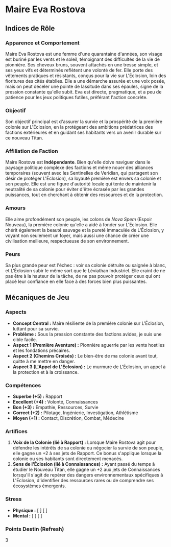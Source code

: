 # Maire Eva Rostova

## Indices de Rôle

### Apparence et Comportement
Maire Eva Rostova est une femme d'une quarantaine d'années, son visage est buriné par les vents et le soleil, témoignant des difficultés de la vie de pionnière. Ses cheveux bruns, souvent attachés en une tresse simple, et ses yeux vifs et déterminés reflètent une volonté de fer. Elle porte des vêtements pratiques et résistants, conçus pour la vie sur L'Éclosion, loin des fioritures des cités établies. Elle a une démarche assurée et une voix posée, mais on peut déceler une pointe de lassitude dans ses épaules, signe de la pression constante qu'elle subit. Eva est directe, pragmatique, et a peu de patience pour les jeux politiques futiles, préférant l'action concrète.

### Objectif
Son objectif principal est d'assurer la survie et la prospérité de la première colonie sur L'Éclosion, en la protégeant des ambitions prédatrices des factions extérieures et en guidant ses habitants vers un avenir durable sur ce nouveau Titan.

### Affiliation de Faction
Maire Rostova est **Indépendante**. Bien qu'elle doive naviguer dans le paysage politique complexe des factions et même nouer des alliances temporaires (souvent avec les Sentinelles de Veridian, qui partagent son désir de protéger L'Éclosion), sa loyauté première est envers sa colonie et son peuple. Elle est une figure d'autorité locale qui tente de maintenir la neutralité de sa colonie pour éviter d'être écrasée par les grandes puissances, tout en cherchant à obtenir des ressources et de la protection.

### Amours
Elle aime profondément son peuple, les colons de *Nova Spem* (Espoir Nouveau), la première colonie qu'elle a aidé à fonder sur L'Éclosion. Elle chérit également la beauté sauvage et la pureté immaculée de L'Éclosion, y voyant non seulement un foyer, mais aussi une chance de créer une civilisation meilleure, respectueuse de son environnement.

### Peurs
Sa plus grande peur est l'échec : voir sa colonie détruite ou saignée à blanc, et L'Éclosion subir le même sort que le Léviathan Industriel. Elle craint de ne pas être à la hauteur de la tâche, de ne pas pouvoir protéger ceux qui ont placé leur confiance en elle face à des forces bien plus puissantes.

## Mécaniques de Jeu

### Aspects

*   **Concept Central :** Maire résiliente de la première colonie sur L'Éclosion, luttant pour sa survie.
*   **Problème :** Sous la pression constante des factions avides, je suis une cible facile.
*   **Aspect 1 (Première Aventure) :** Pionnière aguerrie par les vents hostiles et les fondations précaires.
*   **Aspect 2 (Chemins Croisés) :** Le bien-être de ma colonie avant tout, quitte à me mettre en danger.
*   **Aspect 3 (L'Appel de L'Éclosion) :** Le murmure de L'Éclosion, un appel à la protection et à la croissance.

### Compétences

*   **Superbe (+5) :** Rapport
*   **Excellent (+4) :** Volonté, Connaissances
*   **Bon (+3) :** Empathie, Ressources, Survie
*   **Correct (+2) :** Pilotage, Ingénierie, Investigation, Athlétisme
*   **Moyen (+1) :** Contact, Discrétion, Combat, Médecine

### Artifices

1.  **Voix de la Colonie (lié à Rapport) :** Lorsque Maire Rostova agit pour défendre les intérêts de sa colonie ou négocier la survie de son peuple, elle gagne un +2 à ses jets de Rapport. Ce bonus s'applique lorsque la colonie ou ses habitants sont directement menacés.
2.  **Sens de l'Éclosion (lié à Connaissances) :** Ayant passé du temps à étudier le Nouveau Titan, elle gagne un +2 aux jets de Connaissances lorsqu'il s'agit de repérer des dangers environnementaux spécifiques à L'Éclosion, d'identifier des ressources rares ou de comprendre ses écosystèmes émergents.

### Stress

*   **Physique :** [ ] [ ]
*   **Mental :** [ ] [ ]

### Points Destin (Refresh)

3